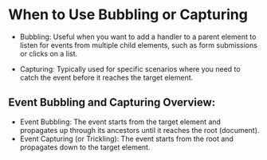# When to Use Bubbling or Capturing

- Bubbling: Useful when you want to add a handler to a parent element to listen for events from multiple child elements, such as form submissions or clicks on a list.

- Capturing: Typically used for specific scenarios where you need to catch the event before it reaches the target element.

## Event Bubbling and Capturing Overview:

- Event Bubbling: The event starts from the target element and propagates up through its ancestors until it reaches the root (document).
- Event Capturing (or Trickling): The event starts from the root and propagates down to the target element.
